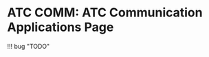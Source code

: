 # ATC COMM: ATC Communication Applications Page

<link rel="stylesheet" href="/stylesheets/admonition.css">
<link rel="stylesheet" href="/stylesheets/reported-issues.css">

!!! bug "TODO"
